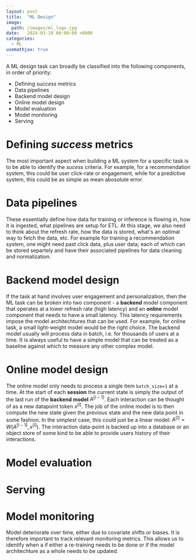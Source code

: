 ```yaml
---
layout: post
title:  "ML Design"
image:
  path: /images/ml_logo.jpg
date:   2024-03-10 00:00:00 +0000
categories:
  - ML
usemathjax: true
---
```


A ML design task can broadly be classified into the following components, in order of priority:
- Defining *success* metrics
- Data pipelines
- Backend model design
- Online model design
- Model evaluation
- Model monitoring
- Serving
 
Defining *success* metrics
===============

The most important aspect when building a ML system for a specific task is to be able to identify the *sucess* criteria. For example, for a recommendation system, this could be user click-rate or engagement, while for a predictive system, this could be as simple as mean abosolute error. 

Data pipelines
========

These essentially define how data for training or inference is flowing in, how it is ingested, what pipelines are setup for ETL. At this stage, we also need to think about the refresh rate, how the data is stored, what's an optimal way to fetch the data, etc. For example for training a recommendation system, one might need past click data, plus user data; each of which can be stored separtely and have their associated pipelines for data cleaning and normalization.

Backend model design
==========

If the task at hand involves user engagement and personalization, then the ML task can be broken into two component - a **backend** model component that operates at a lower refresh rate (high latency) and an **online** model component that needs to have a small latency. This latency requirements impose the model architechtures that can be used. For example, for online task, a small light-weight model would be the right choice. The backend model usually will process data in batch, i.e. for thousands of users at a time. It is always useful to have a simple model that can be treated as a baseline against which to measure any other complex model.

Online model design
=========

The online model only needs to process a single item `batch_size=1` at a time. At the start of each **session** the current state is simply the output of the last run of the **backend model** $A^{[l-1]}$. Each interaction can be thought of as a new datapoint token $x^{[l]}$. The job of the online model is to then compute the new state given the previous state and the new data point in some fashion. In the simplest case, this could just be a linear model: $A^{[l]} = W (A^{[l-1]}, x^{[l]})$. The interaction data-point is backed up into a database or an object store of some kind to be able to provide users history of their interactions.

Model evaluation
==========

Serving
=======



Model monitoring
=========

Model deteriorate over time, either due to covariate shifts or biases. It is therefore important to track relevant monitoring metrics. This allows us to identify when a if either a re-training needs to be done or if the model architechture as a whole needs to be updated. 